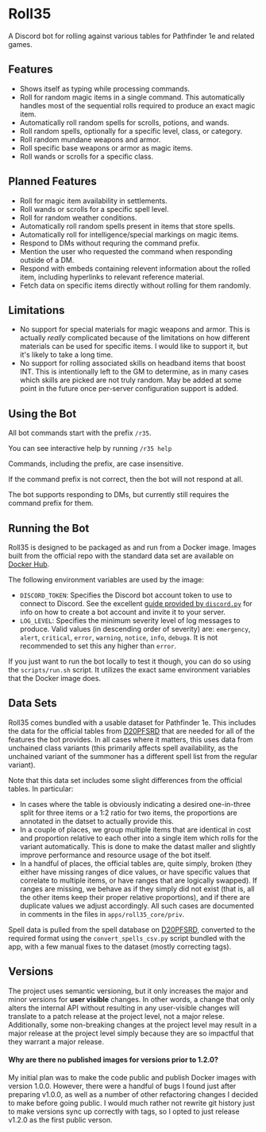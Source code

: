 # Roll35

A Discord bot for rolling against various tables for Pathfinder 1e and
related games.

## Features

- Shows itself as typing while processing commands.
- Roll for random magic items in a single command. This automatically
  handles most of the sequential rolls required to produce an exact
  magic item.
- Automatically roll random spells for scrolls, potions, and wands.
- Roll random spells, optionally for a specific level, class, or category.
- Roll random mundane weapons and armor.
- Roll specific base weapons or armor as magic items.
- Roll wands or scrolls for a specific class.

## Planned Features

- Roll for magic item availability in settlements.
- Roll wands or scrolls for a specific spell level.
- Roll for random weather conditions.
- Automatically roll random spells present in items that store spells.
- Automatically roll for intelligence/special markings on magic items.
- Respond to DMs without requring the command prefix.
- Mention the user who requested the command when responding outside of a DM.
- Respond with embeds containing relevent information about the rolled
  item, including hyperlinks to relevant reference material.
- Fetch data on specific items directly without rolling for them randomly.

## Limitations

- No support for special materials for magic weapons and armor. This is
  actually _really_ complicated because of the limitations on how different
  materials can be used for specific items. I would like to support it,
  but it's likely to take a long time.
- No support for rolling associated skills on headband items that boost
  INT. This is intentionally left to the GM to determine, as in many cases
  which skills are picked are not truly random. May be added at some
  point in the future once per-server configuration support is added.

## Using the Bot

All bot commands start with the prefix `/r35`.

You can see interactive help by running `/r35 help`

Commands, including the prefix, are case insensitive.

If the command prefix is not correct, then the bot will not respond at all.

The bot supports responding to DMs, but currently still requires the
command prefix for them.

## Running the Bot

Roll35 is designed to be packaged as and run from a Docker image. Images
built from the official repo with the standard data set are available on
[Docker Hub](https://hub.docker.com/repository/docker/ahferroin7/roll35).

The following environment variables are used by the image:

- `DISCORD_TOKEN`: Specifies the Discord bot account token to use
  to connect to Discord. See the excellent [guide provided by
  `discord.py`](https://discordpy.readthedocs.io/en/latest/discord.html)
  for info on how to create a bot account and invite it to your server.
- `LOG_LEVEL`: Specifies the minimum severity level of log messages to
  produce. Valid values (in descending order of severity) are:
  `emergency`, `alert`, `critical`, `error`, `warning`, `notice`,
  `info`, `debuga`. It is not recommended to set this any higher than
  `error`.

If you just want to run the bot locally to test it though, you can do
so using the `scripts/run.sh` script. It utilizes the exact same
environment variables that the Docker image does.

## Data Sets

Roll35 comes bundled with a usable dataset for Pathfinder
1e. This includes the data for the official tables from
[D20PFSRD](https://www.d20pfsrd.com/) that are needed for all of the
features the bot provides. In all cases where it matters, this uses data
from unchained class variants (this primarily affects spell availability,
as the unchained variant of the summoner has a different spell list from
the regular variant).

Note that this data set includes some slight differences from the official
tables. In particular:
* In cases where the table is obviously indicating a desired one-in-three
  split for three items or a 1:2 ratio for two items, the proportions are
  annotated in the datset to actually provide this.
* In a couple of places, we group multiple items that are identical in
  cost and proportion relative to each other into a single item which rolls
  for the variant automatically. This is done to make the datast maller
  and slightly improve performance and resource usage of the bot itself.
* In a handful of places, the official tables are, quite simply, broken
  (they either have missing ranges of dice values, or have specific
  values that correlate to multiple items, or have ranges that are
  logically swapped). If ranges are missing, we behave as if they
  simply did not exist (that is, all the other items keep their
  proper relative proportions), and if there are duplicate values we
  adjust accordingly. All such cases are documented in comments in the
  files in `apps/roll35_core/priv`.

Spell data is pulled from the spell database on
[D20PFSRD](https://www.d20pfsrd), converted to the required format
using the `convert_spells_csv.py` script bundled with the app, with a
few manual fixes to the dataset (mostly correcting tags).

## Versions

The project uses semantic versioning, but it only increases the major
and minor versions for **user visible** changes. In other words, a change
that only alters the internal API without resulting in any user-visible
changes will translate to a patch release at the project level, not a
major relese. Additionally, some non-breaking changes at the project
level may result in a major release at the project level simply because
they are so impactful that they warrant a major release.

#### Why are there no published images for versions prior to 1.2.0?

My initial plan was to make the code public and publish Docker images
with version 1.0.0. However, there were a handful of bugs I found
just after preparing v1.0.0, as well as a number of other refactoring
changes I decided to make before going public. I would much rather not
rewrite git history just to make versions sync up correctly with tags,
so I opted to just release v1.2.0 as the first public verson.
